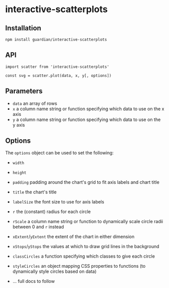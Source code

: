 # interactive-scatterplots

## Installation

```
npm install guardian/interactive-scatterplots
```

## API

```
import scatter from 'interactive-scatterplots'

const svg = scatter.plot(data, x, y[, options])
```

## Parameters

* `data` an array of rows
* `x` a column name string or function specifying which data to use on the x axis
* `y` a column name string or function specifying which data to use on the y axis

## Options

The `options` object can be used to set the following:

* `width`
* `height`
* `padding` padding around the chart's grid to fit axis labels and chart title

* `title` the chart's title
* `labelSize` the font size to use for axis labels

* `r` the (constant) radius for each circle
* `rScale` a column name string or function to dynamically scale circle radii between 0 and `r` instead
* `xExtent`/`yExtent` the extent of the chart in either dimension
* `xStops`/`yStops` the values at which to draw grid lines in the background
* `classCircles` a function specifying which classes to give each circle
* `styleCircles` an object mapping CSS properties to functions (to dynamically style circles based on data)

* ... full docs to follow
